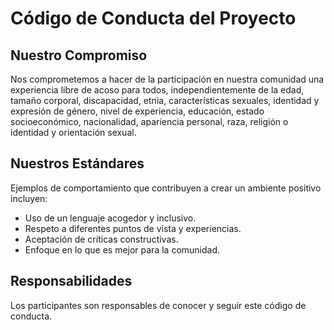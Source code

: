 # Código de Conducta del Proyecto

## Nuestro Compromiso

Nos comprometemos a hacer de la participación en nuestra comunidad una experiencia libre de acoso para todos, independientemente de la edad, tamaño corporal, discapacidad, etnia, características sexuales, identidad y expresión de género, nivel de experiencia, educación, estado socioeconómico, nacionalidad, apariencia personal, raza, religión o identidad y orientación sexual.

## Nuestros Estándares

Ejemplos de comportamiento que contribuyen a crear un ambiente positivo incluyen:

- Uso de un lenguaje acogedor y inclusivo.
- Respeto a diferentes puntos de vista y experiencias.
- Aceptación de críticas constructivas.
- Enfoque en lo que es mejor para la comunidad.

## Responsabilidades

Los participantes son responsables de conocer y seguir este código de conducta.
